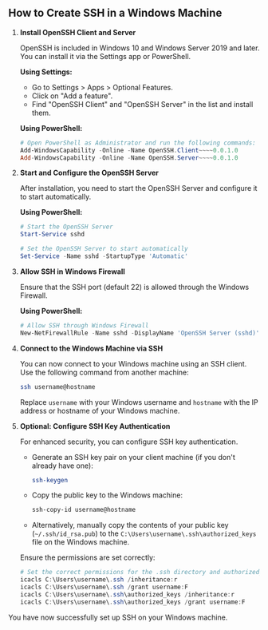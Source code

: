 ## How to Create SSH in a Windows Machine

1. **Install OpenSSH Client and Server**

   OpenSSH is included in Windows 10 and Windows Server 2019 and later. You can install it via the Settings app or PowerShell.

   **Using Settings:**
   - Go to Settings > Apps > Optional Features.
   - Click on "Add a feature".
   - Find "OpenSSH Client" and "OpenSSH Server" in the list and install them.

   **Using PowerShell:**
   ```powershell
   # Open PowerShell as Administrator and run the following commands:
   Add-WindowsCapability -Online -Name OpenSSH.Client~~~~0.0.1.0
   Add-WindowsCapability -Online -Name OpenSSH.Server~~~~0.0.1.0
   ```

2. **Start and Configure the OpenSSH Server**

   After installation, you need to start the OpenSSH Server and configure it to start automatically.

   **Using PowerShell:**
   ```powershell
   # Start the OpenSSH Server
   Start-Service sshd

   # Set the OpenSSH Server to start automatically
   Set-Service -Name sshd -StartupType 'Automatic'
   ```

3. **Allow SSH in Windows Firewall**

   Ensure that the SSH port (default 22) is allowed through the Windows Firewall.

   **Using PowerShell:**
   ```powershell
   # Allow SSH through Windows Firewall
   New-NetFirewallRule -Name sshd -DisplayName 'OpenSSH Server (sshd)' -Enabled True -Direction Inbound -Protocol TCP -Action Allow -LocalPort 22
   ```

4. **Connect to the Windows Machine via SSH**

   You can now connect to your Windows machine using an SSH client. Use the following command from another machine:

   ```bash
   ssh username@hostname
   ```

   Replace `username` with your Windows username and `hostname` with the IP address or hostname of your Windows machine.

5. **Optional: Configure SSH Key Authentication**

   For enhanced security, you can configure SSH key authentication.

   - Generate an SSH key pair on your client machine (if you don't already have one):
     ```bash
     ssh-keygen
     ```

   - Copy the public key to the Windows machine:
     ```bash
     ssh-copy-id username@hostname
     ```

   - Alternatively, manually copy the contents of your public key (`~/.ssh/id_rsa.pub`) to the `C:\Users\username\.ssh\authorized_keys` file on the Windows machine.

   Ensure the permissions are set correctly:
   ```powershell
   # Set the correct permissions for the .ssh directory and authorized_keys file
   icacls C:\Users\username\.ssh /inheritance:r
   icacls C:\Users\username\.ssh /grant username:F
   icacls C:\Users\username\.ssh\authorized_keys /inheritance:r
   icacls C:\Users\username\.ssh\authorized_keys /grant username:F
   ```

You have now successfully set up SSH on your Windows machine.
